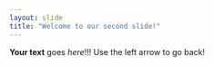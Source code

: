 ```yaml
---
layout: slide
title: "Welcome to our second slide!"
---
```

**Your text** goes _here_!!!
Use the left arrow to go back!